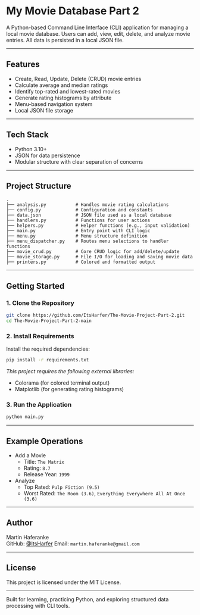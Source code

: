# My Movie Database Part 2

A Python-based Command Line Interface (CLI) application for managing a local movie database. Users can add, view, edit, delete, and analyze movie entries. All data is persisted in a local JSON file.

---

## Features

- Create, Read, Update, Delete (CRUD) movie entries
- Calculate average and median ratings
- Identify top-rated and lowest-rated movies
- Generate rating histograms by attribute
- Menu-based navigation system
- Local JSON file storage

---

## Tech Stack

- Python 3.10+
- JSON for data persistence
- Modular structure with clear separation of concerns

---

## Project Structure

```
.
├── analysis.py           # Handles movie rating calculations
├── config.py             # Configuration and constants
├── data.json             # JSON file used as a local database
├── handlers.py           # Functions for user actions
├── helpers.py            # Helper functions (e.g., input validation)
├── main.py               # Entry point with CLI logic
├── menu.py               # Menu structure definition
├── menu_dispatcher.py    # Routes menu selections to handler functions
├── movie_crud.py         # Core CRUD logic for add/delete/update
├── movie_storage.py      # File I/O for loading and saving movie data
├── printers.py           # Colored and formatted output
```

---

## Getting Started

### 1. Clone the Repository

```bash
git clone https://github.com/ItsHarfer/The-Movie-Project-Part-2.git
cd The-Movie-Project-Part-2-main
```

### 2. Install Requirements

Install the required dependencies:

```bash
pip install -r requirements.txt
```

*This project requires the following external libraries:*  
- Colorama (for colored terminal output)  
- Matplotlib (for generating rating histograms)  

### 3. Run the Application

```bash
python main.py
```

---

## Example Operations

- Add a Movie  
  - Title: `The Matrix`  
  - Rating: `8.7`  
  - Release Year: `1999`
- Analyze  
  - Top Rated: `Pulp Fiction (9.5)`  
  - Worst Rated: `The Room (3.6)`, `Everything Everywhere All At Once (3.6)`

---

## Author

Martin Haferanke  
GitHub: [@ItsHarfer]([https://github.com/harfer](https://github.com/ItsHarfer))  
Email: `martin.haferanke@gmail.com`

---

## License

This project is licensed under the MIT License.

---

Built for learning, practicing Python, and exploring structured data processing with CLI tools.
